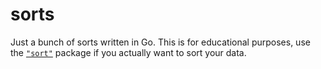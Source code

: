 # sorts

Just a bunch of sorts written in Go. This is for educational purposes, use the
[`"sort"`](https://godoc.org/sort) package if you actually want to sort your data.
